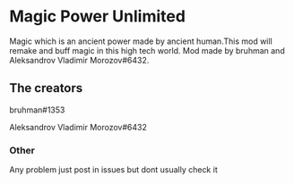 # Magic Power Unlimited
Magic which is an ancient power made by ancient human.This mod will remake and buff magic in this high tech world. Mod made by bruhman and Aleksandrov Vladimir Morozov#6432.

## The creators 

bruhman#1353

Aleksandrov Vladimir Morozov#6432

### Other

Any problem just post in issues but dont usually check it
